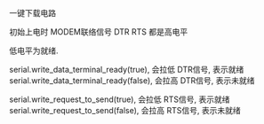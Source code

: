 一键下载电路

初始上电时 MODEM联络信号 DTR RTS 都是高电平

低电平为就绪.

serial.write_data_terminal_ready(true), 会拉低 DTR信号, 表示就绪
serial.write_data_terminal_ready(false), 会拉高 DTR信号, 表示未就绪

serial.write_request_to_send(true), 会拉低 RTS信号, 表示就绪
serial.write_request_to_send(false), 会拉高 RTS信号, 表示未就绪
